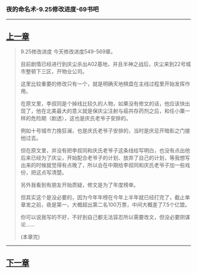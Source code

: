 ### 夜的命名术-9.25修改进度-69书吧

--------
[上一章](./53ff41baa42288bb3cb38f7c5c9433df.md)
--------


>
>
>
>9.25修改进度
>今天修改进度549-569章。
>
>目前剧情已经进行到庆尘杀出A02基地，并且半神之战后，庆尘来到22号城市整顿下三区，开物业公司。
>
>这里比较重要的修改只有一个，就是明确天地棋盘在主线过程里开始发挥作用。
>
>在原文里，李叔同是个掉线比较久的人物，如果没有修文的话，他应该快出现了，他在北美最大的意义就是保庆尘注射与癌共存药剂之后，和任小粟一样的危险期（剧透），这也是庆氏老爷子安排的。
>
>例如十号城市力挽狂澜，也是庆氏老爷子安排的，当时是庆忌开暗影之门接他过去。
>
>但在原文里，并没有把李叔同和庆氏老爷子这条线给写明白，也没有点出他后来已经为了庆尘，开始配合老爷子的计划、放弃了自己的计划，等我想写出来的时候就觉得有点晚了，所以会在中期给李叔同和庆氏老爷子加一些戏份，把这点写清楚。
>
>另外我看到有朋友开始质疑，修文是为了年度榜单。
>
>但其实这个是没必要的，因为今年年榜在今年上半年就已经打完了，截止单章发之前，夜是第一，大概超出第二名100万票，中间大概差了7.5个亿盟。
>
>你可以说我写的不好，不好到自己都无法容忍所以需要改文，但没必要阴谋论……
>
>(本章完)
>
>

--------
[下一章](./bfd8c5edf24ef14242ebe8448657431c.md)
--------
